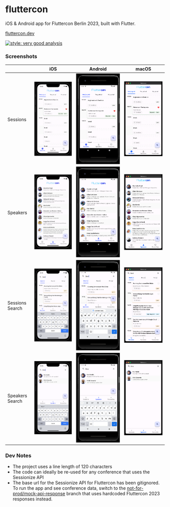 # fluttercon

iOS & Android app for Fluttercon Berlin 2023, built with Flutter.

[fluttercon.dev](https://fluttercon.dev)

[![style: very good analysis](https://img.shields.io/badge/style-very_good_analysis-B22C89.svg)](https://pub.dev/packages/very_good_analysis)

### Screenshots

|                 | iOS                                                         | Android                                                             | macOS                                                           |
|-----------------|-------------------------------------------------------------|---------------------------------------------------------------------|-----------------------------------------------------------------|
| Sessions        | ![Sessions iOS](screenshots/sessions-ios.png)               | ![Sessions Android](screenshots/sessions-android.png)               | ![Sessions macOS](screenshots/sessions-macos.png)               |
| Speakers        | ![Speakers iOS](screenshots/speakers-ios.png)               | ![Speakers Android](screenshots/speakers-android.png)               | ![Speakers macOS](screenshots/speakers-macos.png)               |
| Sessions Search | ![Sessions Search iOS](screenshots/sessions-search-ios.png) | ![Sessions Search Android](screenshots/sessions-search-android.png) | ![Sessions Search macOS](screenshots/sessions-search-macos.png) |
| Speakers Search | ![Speakers Search iOS](screenshots/speakers-search-ios.png) | ![Speakers Search Android](screenshots/speakers-search-android.png) | ![Speakers Search macOS](screenshots/speakers-search-macos.png) |

### Dev Notes

- The project uses a line length of 120 characters
- The code can ideally be re-used for any conference that uses the Sessionize API
- The base url for the Sessionize API for Fluttercon has been gitignored. To run the app and see conference data, switch
  to the [not-for-prod/mock-api-response](https://github.com/rohan20/fluttercon/tree/not-for-prod/mock-api-response)
  branch that uses hardcoded Fluttercon 2023 responses instead.

